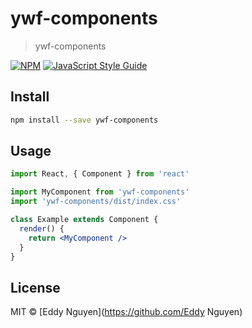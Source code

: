 # ywf-components

> ywf-components

[![NPM](https://img.shields.io/npm/v/ywf-components.svg)](https://www.npmjs.com/package/ywf-components) [![JavaScript Style Guide](https://img.shields.io/badge/code_style-standard-brightgreen.svg)](https://standardjs.com)

## Install

```bash
npm install --save ywf-components
```

## Usage

```jsx
import React, { Component } from 'react'

import MyComponent from 'ywf-components'
import 'ywf-components/dist/index.css'

class Example extends Component {
  render() {
    return <MyComponent />
  }
}
```

## License

MIT © [Eddy Nguyen](https://github.com/Eddy Nguyen)

